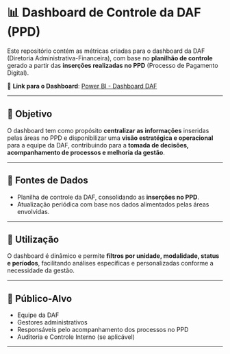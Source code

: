 # 📊 Dashboard de Controle da DAF (PPD)

Este repositório contém as métricas criadas para o dashboard da DAF (Diretoria Administrativa-Financeira), com base no **planilhão de controle** gerado a partir das **inserções realizadas no PPD** (Processo de Pagamento Digital).

🔗 **Link para o Dashboard**:
[Power BI - Dashboard DAF](https://app.powerbi.com/view?r=eyJrIjoiZmY1ZTE3ZTAtN2U2Mi00M2I0LThmZjktZmI4ZWZiZmMyOWMyIiwidCI6ImZkZDBiYTAxLTM0MmItNDQwNy05MTlmLWMzYjU0NGM0N2ViMSJ9)

---

## 🎯 Objetivo

O dashboard tem como propósito **centralizar as informações** inseridas pelas áreas no PPD e disponibilizar uma **visão estratégica e operacional** para a equipe da DAF, contribuindo para a **tomada de decisões, acompanhamento de processos e melhoria da gestão**.

---

## 📌 Fontes de Dados

- Planilha de controle da DAF, consolidando as **inserções no PPD**.
- Atualização periódica com base nos dados alimentados pelas áreas envolvidas.

---

## 🧭 Utilização

O dashboard é dinâmico e permite **filtros por unidade, modalidade, status e períodos**, facilitando análises específicas e personalizadas conforme a necessidade da gestão.

---

## 👥 Público-Alvo

- Equipe da DAF
- Gestores administrativos
- Responsáveis pelo acompanhamento dos processos no PPD
- Auditoria e Controle Interno (se aplicável)

---
